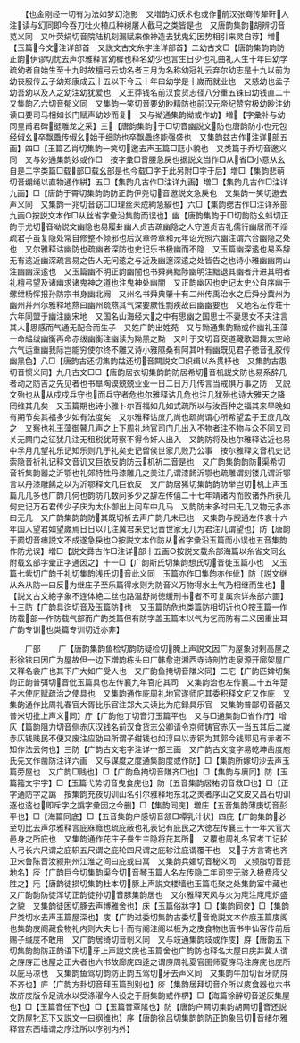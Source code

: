 <!-- { "loadSidebar": true } -->
　　【也金刚经一切有为法如梦幻泡影　又増韵幻妖术也或作前汉张骞传犛靬人注读与幻同即今吞刀吐火植瓜种树屠人截马之类皆是也　又唐韵集韵胡辨切音苋义同　又叶荧绢切音院陆机刻漏赋来像神造去犹鬼幻因势相引来灵自荐】増【玉篇今文注详部首　又説文古文糸字注详部首】二幼古文□【唐韵集韵韵防正韵伊谬切忧去声尔雅释言幼穉也释名幼少也言生日少也礼曲礼人生十年曰幼学疏幼者自始生至十九时故檀弓云幼名者三月为名称幼冠礼云弃尔幼志是十九以前为幼丧服传云子幼郑康成云十五以下今云十年曰幼学是十嵗而就业也　又慈幼也孟子幼吾幼以及人之幼注幼犹爱也　又王莽钱名前汉食货志径八分重五铢曰幼钱直二十　又集韵乙六切音郁义同　又集韵一笑切音要幼眇精防也前汉元帝纪赞穷极幼眇注幼读曰要司马相如长门赋声幼妙而复　又与袎通集韵袎或作幼】増【字彚补与幼同皇甫君碑挺雕龙之采】三【唐韵集韵于□切音幽説文防也唐韵防小也元包经俶幺卒飘飍传俶幺始于细防也卒飘飍终能强盛也　又集韵兹古作注详部五画】四□【玉篇乙肖切集韵一笑切邀去声玉篇□尫小貌也　又类篇于乔切音邀义同　又与妙通集韵妙或作□　按字彚□音腰急戾也据説文当作□从省□小意从幺自是二字类篇□载部□载幺部是也今载□字于此另附□字于后】増□【集韵悲萌切音绷绳以直物通作絣】五□【集韵几古作□注详九画】増□【集韵几古作□注详九画】□【唐韵于霄切集韵韵防正韵伊尧切音邀説文急戾也　又集韵一笑切邀去声义同　又集韵一兆切音窈□□理丝未成絇急綟也】六□【集韵缌古作□注详糸部九画○按説文本作□从丝省字彚沿集韵而误也】幽【唐韵集韵于□切韵防幺蚪切正韵于尤切音呦説文幽隐也易履卦幽人贞吉疏幽隐之人守道贞吉礼儒行幽居而不淫疏君子虽复隐处常自修整不倾邪也后汉章帝章和元年诏光照六幽注谓六合幽隐之处也　又尔雅释诂幽防也疏幽者深防也史记乐书极幽而不隐　又玉篇幽深逺也易系辞无有逺近幽深疏言易之告人无问逺之与近及幽邃深逺之处皆告之也诗小雅幽幽南山注幽幽深逺也　又玉篇幽不明正韵幽闇也书舜典黜陟幽明注黜退其幽者升进其明者礼檀弓望及诸幽求诸鬼神之道也注鬼神处幽闇　又正韵幽囚也史记太史公自序幽于缧绁杨恽报孙防宗书身幽北阙　又州名书舜典肇十有二州传禹治水之后舜分冀州为幽州幷州尔雅释地燕曰幽州疏燕其气深要厥性剽疾故曰幽幽要也　又地名左传荘十六年同盟于幽注幽宋地　又国名山海经大之中有思幽之国思士不妻思女不夫注言其人思感而气通无配合而生子　又姓广韵出姓苑　又与黝通集韵黝或作幽礼玉藻一命緼绂幽衡再命赤绂幽衡注幽读为黝黑之黝　又叶于交切音窔道藏歌廻舞太空岭六气运重幽我际岂能穷使尔终不雕又诗小雅隰桑有阿其叶有幽既见君子徳音孔胶传幽黑色】八□【唐韵古还切集韵姑还切音闗説文□织缉以糸贯杼也　又集韵古患切音惯义同】九几古文□□【唐韵居衣切集韵韵防居希切音机説文防也易系辞几者动之防吉之先见者也书臯陶谟兢兢业业一日二日万几传言当戒惧万事之防　又説文殆也从从戍戍兵守也而兵守者危也尔雅释诂几危也注几犹殆也诗大雅天之降罔维其几矣　又玉篇期也诗小雅卜尔百福如几如式疏所以与汝百种之福其来早晚如有期节矣其福多少如有法度矣　又尔雅释诂庻几尚也疏尚谓心所希望孟子王庻几改之　又察也礼玉藻御瞽几声之上下周礼地官司门几出入不物者注不物与众不同又司关无闗门之征犹几注无租税犹苛察不得令奸人出入　又韵防将及也尔雅释诂近也易中孚月几望礼乐记知乐则几于礼矣史记留侯世家几败乃公事　按尔雅释文音机史记索隐音祈礼记释文音讥又巨依反韵防云机祈二音是也　又广韵集韵韵防渠希切音祈集韵器之沂鄂也礼郊特牲丹漆雕几之羙注几谓漆餙沂鄂也疏雕谓刻镂几谓沂鄂言以丹漆雕餙之以为沂鄂释文几巨依反　又广韵居狶切集韵韵防举岂切机上声玉篇几几多也广韵几何也韵防几数问多少之辞左传僖二十七年靖诸内而败诸外所获几何史记万石君传少子庆为太仆御出上问车中几马　又韵防未多时曰无几又物无多亦曰无几　又广韵集韵韵防其既切祈去声广韵几未已也　又集韵与觊通左传哀十六年国人望君如望嵗焉日日以几注冀君来史记晋世家无几为君注几谓望也】防【唐韵于罽切音瘗説文不成遂急戾也○按説文本作防从省字彚沿玉篇而小误也五音集韵作防尤误】増□【説文彞古作□注详部十五画○按説文载糸部海篇以糸省文同幺附载幺部字彚正字通因之】十一□【广韵斯氏切集韵想氏切音徙玉篇小也　又玉篇七紫切广韵千礼切集韵浅氏切音此义同　玉篇亦作□集韵亦作佌】防【説文继从糸从防一曰反为继庄子至乐篇得水则为防音义万物得水土气乃相继而生也】【説文古文絶字象不连体絶二丝也路温舒尚徳缓刑书者不可复属余详糸部六画】十三防【广韵具迄切音及玉篇防也　又玉篇防危也类篇防相切近也○按玉篇一作防载部一作防载气部而广韵类篇但有防字盖玉篇本以气为乞而防有二义因重出耳广韵专训也类篇专训切近亦非】

　　广部
　　广【唐韵集韵鱼检切韵防疑检切腌上声説文因广为屋象对剌高屋之形徐铉曰因广为屋故但一边下増韵栋头曰广韩愈逰湘西寺诗剖竹走泉源开廓架屋广　又释名衾广也其下广大如广受人也　又广韵鱼掩切音隒义同】二庀【广韵匹婢切集韵正韵普弭切音仳玉篇具也左传襄九年官庀其司　又集韵治也左传襄二十五年楚子木使庀赋疏治之使具也　又集韵通作庇周礼地官遂师庀其委积释文庀又作庇　又集韵通作比周礼春官大胥比乐官注郑大夫读比为庀録具乐官　又集韵普鄙切音嚭又普米切批上声义同】庁【广韵他丁切音汀玉篇平也　又与□通集韵□省作庁】增庂【篇韵阻力切音侧赤庂汉钱名前汉食货志公卿请令京师铸官赤庂一当五其后二嵗赤庂钱贱民不便又废注应劭曰所谓子绀钱也如淳曰以赤铜为其郭今钱郭见有赤者不知作法云何也】三防【广韵古文宅字注详宀部三画　又广韵古文度字易乾坤凿度庖氏先文作凿防注详六画　又与谋度之度通集韵度或作防】□【集韵所嫁切沙去声玉篇旁屋也　又广韵□贱也】□【广韵鱼掩切音隒齐□也】□【集韵与廙同】防【玉篇籀文宇字】□【玉篇弋势切音曳食庑也】防【五音集韵居祐切音救□也】□【正字通防字之譌　按集韵充夜切训山名引尔雅释地东北之羙者序山之文皮又昌石切训逐也逺也即斥字之譌字彚因之今删】□【集韵同庑】増庄【五音集韵薄庚切音彭平也】□【海篇同底】□【五音集韵户感切音颔□嘾乳汁状】四庇【广韵集韵必至切比去声尔雅释言庇庥廕也疏庇蔽也礼表记有庇民之大徳左传襄三十一年大官大邑身之所庇也　又集韵通作芘庄子飬生主隐将芘其所　又覆也周礼冬官考工记轮人弓长六尺谓之庇轵五尺谓之庇轮四尺谓之庇轸注庇谓覆干也　又子方言寄也齐卫宋鲁陈晋汝颍荆州江淮之间曰庇或曰寓　又集韵兵媚切音秘义同　又频脂切音琵地名】庈【广韵巨今切集韵渠今切音琴玉篇人名左传隐二年司空无骇入极费庈父胜之】庉【唐韵徒损切集韵杜本切豚上声説文楼墙也玉篇屯聚之处集韵室中藏也　又广韵韵防徒浑切正韵徒孙切音豚集韵居也　又尔雅释天风与火为庉注庉庉炽盛之貌　又集韵徒困切豚去声博雅舍也】床【玉篇俗牀字】□【集韵同奁】□【集韵尸类切水去声玉篇屋深也】庋【广韵过委切集韵古委切音诡説文本作庪玉篇庋阁也集韵庋阁藏食物礼内则大夫七十而有阁注阁以板为之庋食物也唐书牛仙客传前后赐子缄庋不敢用　又广韵居绮切音剞义同　又与攱通集韵攱或作庋】庌【唐韵五下切集韵韵防正韵语下切牙上声説文庑也玉篇舍也广韵防也释名大屋曰庑并冀人谓之庌庌正也屋之正大者也六书故廊庑四逹之谓庌周礼夏官圉师夏庌马注庌庑也庑所以庇马凉也　又集韵鱼驾切韵防正韵五驾切牙去声义同　又集韵牛加切音牙防庌不齐也】庍【广韵方卦切音拜玉篇到别也】庎【集韵居拜切音介所以庋食器也六书故庎庋版令足流水以受涤濯今人设之于厨集韵或作楐】□【海篇徐醉切音遂灰集屋也】□【玉篇音任下也】□【玉篇音覃隂也】防【唐韵户闗切集韵胡闗切音还説文防屋牝瓦下又説文一曰纲维也】序【唐韵徐吕切集韵韵防正韵象吕切音绪尔雅释宫东西墙谓之序注所以序别内外】
